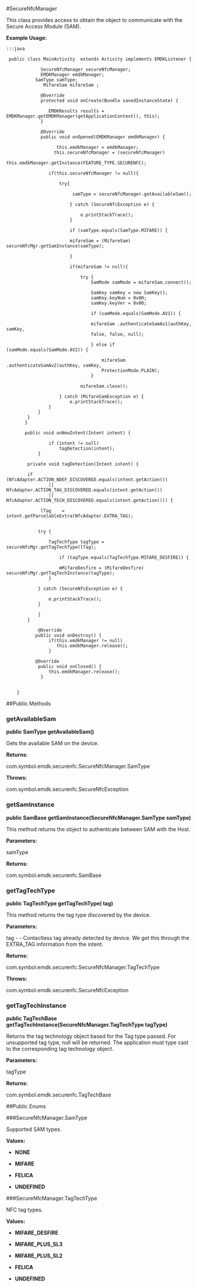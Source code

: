 #SecureNfcManager

This class provides access to obtain the object to communicate with the
 Secure Access Module (SAM).



**Example Usage:**
	
	:::java	 
	 
	 public class MainActivity  extends Activity implements EMDKListener {
	  
	             SecureNfcManager secureNfcManager;
	             EMDKManager emdkManager;
	  		   SamType samType;
	 			  MifareSam mifareSam ;
	  
	             @Override
	             protected void onCreate(Bundle savedInstanceState) {
	  
	                EMDKResults results = EMDKManager.getEMDKManager(getApplicationContext(), this);
	             }
	  
	             @Override
	             public void onOpened(EMDKManager emdkManager) {
	                   
	                   this.emdkManager = emdkManager;
	                  this.secureNfcManager = (secureNfcManager)
	 					this.emdkManager.getInstance(FEATURE_TYPE.SECURENFC);
	  				
	  				if(this.secureNfcManager != null){
	  							
	  					try{
	  
	 						 samType = secureNfcManager.getAvailableSam();
	 
	 						} catch (SecureNfcException e) {
	             						
	             				e.printStackTrace();
	             			}
	 							
	 						if (samType.equals(SamType.MIFARE)) {
	 
	 						mifareSam = (MifareSam) secureNfcMgr.getSamInstance(samType);
	  
	  						}
	  
	            			if(mifareSam != null){
	         
	 							try {
	                        		SamMode samMode = mifareSam.connect();
	                        
	                        		SamKey samKey = new SamKey();
	 								samKey.keyNum = 0x00;
	 								samKey.keyVer = 0x00;
	 								
	 			   					if (samMode.equals(SamMode.AV1)) {
	 
	 								mifareSam .authenticateSamAv1(authKey, samKey,
	 								false, false, null);
	 
	 								} else if (samMode.equals(SamMode.AV2)) {
	 
	 									mifareSam .authenticateSamAv2(authKey, samKey,
	 									ProtectionMode.PLAIN);
	 								}
	 					
	 							mifareSam.close();
	 
	 					} catch (MifareSamException e) {
	 						e.printStackTrace();
	       			}
	  			}
	  		}
	       }
	             
	       public void onNewIntent(Intent intent) {
	 		
	 				if (intent != null)
	 					tagDetection(intent);
	 			}
	 
	 		private void tagDetection(Intent intent) {
	 		
	 		if (NfcAdapter.ACTION_NDEF_DISCOVERED.equals(intent.getAction())
	 				|| NfcAdapter.ACTION_TAG_DISCOVERED.equals(intent.getAction())
	 				|| NfcAdapter.ACTION_TECH_DISCOVERED.equals(intent.getAction())) {
	 
	 			 lTag	 = intent.getParcelableExtra(NfcAdapter.EXTRA_TAG);
	 
	 			
	 			try {
	 
	 				TagTechType tagType = secureNfcMgr.getTagTechType(lTag);
	 
	 					if (tagType.equals(TagTechType.MIFARE_DESFIRE)) {
	 	
	 					mMifareDesfire = (MifareDesfire) secureNfcMgr.getTagTechInstance(tagType);
	 				}
	 
	 			} catch (SecureNfcException e) {
	 			
	 				e.printStackTrace();
	 			}
	 
	 			}
	 		}
	  
	 		    @Override
	           public void onDestroy() {
	 				if(this.emdkManager != null)
	                   this.emdkManager.release();
	 				}
	  
	           @Override
	            public void onClosed() {
	                this.emdkManager.release();
	             }
	 
	  
	 	}
	 


##Public Methods

### getAvailableSam

**public SamType getAvailableSam()**

Gets the available SAM on the device.

**Returns:**

com.symbol.emdk.securenfc.SecureNfcManager.SamType

**Throws:**

com.symbol.emdk.securenfc.SecureNfcException



### getSamInstance

**public SamBase getSamInstance(SecureNfcManager.SamType samType)**

This method returns the object to authenticate between SAM with the Host.

**Parameters:**

samType

**Returns:**

com.symbol.emdk.securenfc.SamBase

### getTagTechType

**public TagTechType getTagTechType( tag)**

This method returns the tag type discovered by the device.

**Parameters:**

tag - - Contactless tag already detected by device. We get this
            through the EXTRA_TAG information from the intent.

**Returns:**

com.symbol.emdk.securenfc.SecureNfcManager.TagTechType

**Throws:**

com.symbol.emdk.securenfc.SecureNfcException



### getTagTechInstance

**public TagTechBase getTagTechInstance(SecureNfcManager.TagTechType tagType)**

Returns the tag technology object based for the Tag type passed. For
 unsupported tag type, null will be returned. The application must type
 cast to the corresponding tag technology object.

**Parameters:**

tagType

**Returns:**

com.symbol.emdk.securenfc.TagTechBase

##Public Enums

###SecureNfcManager.SamType

Supported SAM types.

**Values:**

* **NONE**

* **MIFARE**

* **FELICA**

* **UNDEFINED**

###SecureNfcManager.TagTechType

NFC tag types.

**Values:**

* **MIFARE_DESFIRE**

* **MIFARE_PLUS_SL3**

* **MIFARE_PLUS_SL2**

* **FELICA**

* **UNDEFINED**

